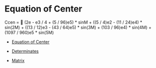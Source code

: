 
# Equation of Center

Ccen = 
(2e - e3 / 4 + (5 / 96)e5) * sinM +
((5 / 4)e2 - (11 / 24)e4) * sin(2M) +
((13 / 12)e3 - (43 / 64)e5) * sin(3M) +
(103 / 96)e4) * sin(4M) +
(1097 / 960)e5 * sin(5M)

* [Equation of Center](https://en.wikipedia.org/wiki/Equation_of_the_center)

* [Determinates](https://en.wikipedia.org/wiki/Determinant)

* [Matrix](https://www.youtube.com/watch?v=95zVTo2nu3Q)
